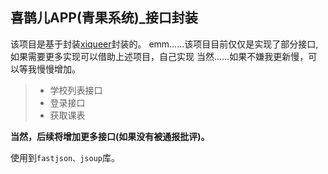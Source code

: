 ## 喜鹊儿APP(青果系统)_接口封装

该项目是基于封装[xiqueer](https://github.com/GangJust/xiqueer "xiqueer")封装的。
emm……该项目目前仅仅是实现了部分接口,如果需要更多实现可以借助上述项目，自己实现
当然……如果不嫌我更新慢，可以等我慢慢增加。
> - 学校列表接口
> - 登录接口
> - 获取课表

**当然，后续将增加更多接口(如果没有被通报批评)。**

使用到`fastjson、jsoup`库。